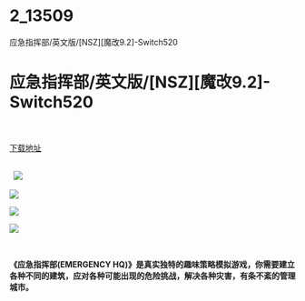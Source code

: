 # 2_13509
应急指挥部/英文版/[NSZ][魔改9.2]-Switch520
# 应急指挥部/英文版/[NSZ][魔改9.2]-Switch520
 <br/></br>
[下载地址](https://www.switch520.cc/article/13509 "下载地址")
<br/></br>

<p><strong>&nbsp; <img src="https://www.switch520.cc/muke_img/upload_art_editor_20210509-1_d8ec453d1cc4824653f1efd683305b0c.jpg"> </strong></p>
<p><strong><img src="https://www.switch520.cc/muke_img/upload_art_editor_20210509-1_80470853e6f651f2a677d058e0855d1d.jpg"></strong></p>
<p><strong><img src="https://www.switch520.cc/muke_img/upload_art_editor_20210509-1_9a86f9fcdc986716bb47378d04af11f6.jpg"></strong></p>
<p><strong><img src="https://www.switch520.cc/muke_img/upload_art_editor_20210509-1_24a09265a0a4cb5cadcce3f1ec0df6ae.jpg"></strong></p>
<p>&nbsp;</p>
<p><strong>《应急指挥部(EMERGENCY HQ)》是真实独特的趣味策略模拟游戏，你需要建立各种不同的建筑，应对各种可能出现的危险挑战，解决各种灾害，有条不紊的管理城市。</strong></p>
<p><strong>&nbsp;</strong></p>
